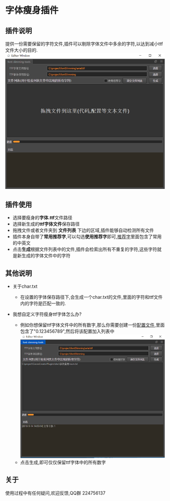# 字体瘦身插件
## 插件说明
提供一份需要保留的字符文件,插件可以剔除字体文件中多余的字符,以达到减小ttf文件大小的目的.
![](index.png) 
## 插件使用
- 选择要瘦身的**字体.ttf**文件路径
- 选择新生成的**ttf字体文件**保存路径
- 拖拽文件或者文件夹到 **文件列表**  下边的区域,插件能够自动检测所有文件
- 插件本身自带了**常用推荐字**,可以勾选**使用推荐字**即可,[推荐字](SuggestString.txt)里面包含了常用的中英文
- 点击**生成**根据文件列表中的文件,插件会检索出所有不重复的字符,这些字符就是新生成的字体文件中的字符
## 其他说明
- 关于char.txt
    - 在设置的字体保存路径下,会生成一个char.txt的文件,里面的字符和ttf文件内的字符是匹配一致的.
    
- 我想自定义字符瘦身ttf字体怎么办?
    - 例如你想保留ttf字体文件中的所有数字,那么你需要创建一份[配置文件](num.txt),里面包含了"0.123456789",然后将该配置加入列表中
    ![](example1.png)
    - 点击生成,即可仅仅保留ttf字体中的所有数字
        
## 关于
使用过程中有任何疑问,欢迎反馈,QQ群 224756137

